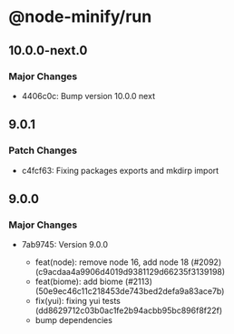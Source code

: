 # @node-minify/run

## 10.0.0-next.0

### Major Changes

- 4406c0c: Bump version 10.0.0 next

## 9.0.1

### Patch Changes

- c4fcf63: Fixing packages exports and mkdirp import

## 9.0.0

### Major Changes

- 7ab9745: Version 9.0.0

  - feat(node): remove node 16, add node 18 (#2092) (c9acdaa4a9906d4019d9381129d66235f3139198)
  - feat(biome): add biome (#2113) (50e9ec46c11c218453de743bed2defa9a83ace7b)
  - fix(yui): fixing yui tests (dd8629712c03b0ac1fe2b94acbb95bc896f8f22f)
  - bump dependencies
